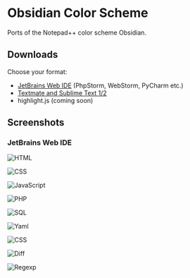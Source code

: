 # Obsidian Color Scheme

Ports of the Notepad++ color scheme Obsidian.

## Downloads

Choose your format:
- [JetBrains Web IDE](https://github.com/mekwall/obsidian-color-scheme/raw/master/webide/Obsidian_Color_Scheme.jar) (PhpStorm, WebStorm, PyCharm etc.)
- [Textmate and Sublime Text 1/2](https://github.com/mekwall/obsidian-color-scheme/raw/master/textmate/Obsidian.tmTheme)
- highlight.js (coming soon)

## Screenshots

### JetBrains Web IDE

![HTML](https://github.com/mekwall/obsidian-color-scheme/raw/master/webide/screenshots/html.png "HTML")

![CSS](https://github.com/mekwall/obsidian-color-scheme/raw/master/webide/screenshots/css.png "CSS")

![JavaScript](https://github.com/mekwall/obsidian-color-scheme/raw/master/webide/screenshots/javascript.png "JavaScript")

![PHP](https://github.com/mekwall/obsidian-color-scheme/raw/master/webide/screenshots/php.png "PHP")

![SQL](https://github.com/mekwall/obsidian-color-scheme/raw/master/webide/screenshots/sql.png "SQL")

![Yaml](https://github.com/mekwall/obsidian-color-scheme/raw/master/webide/screenshots/yaml.png "Yaml")

![CSS](https://github.com/mekwall/obsidian-color-scheme/raw/master/webide/screenshots/css.png "CSS")

![Diff](https://github.com/mekwall/obsidian-color-scheme/raw/master/webide/screenshots/diff.png "Diff")

![Regexp](https://github.com/mekwall/obsidian-color-scheme/raw/master/webide/screenshots/regexp.png "Regexp")